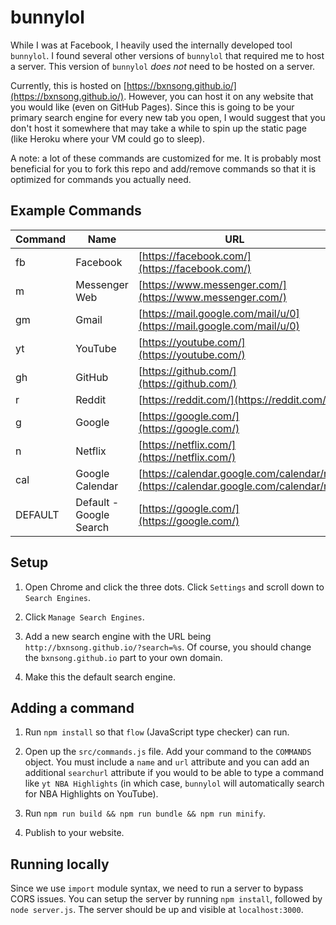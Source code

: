 # bunnylol

While I was at Facebook, I heavily used the internally developed tool `bunnylol`. I found several other versions of `bunnylol` that required me to host a server. This version of `bunnylol` _does not_ need to be hosted on a server.

Currently, this is hosted on [https://bxnsong.github.io/](https://bxnsong.github.io/). However, you can host it on any website that you would like (even on GitHub Pages). Since this is going to be your primary search engine for every new tab you open, I would suggest that you don't host it somewhere that may take a while to spin up the static page (like Heroku where your VM could go to sleep).

A note: a lot of these commands are customized for me. It is probably most beneficial for you to fork this repo and add/remove commands so that it is optimized for commands you actually need.

## Example Commands

| Command | Name                    | URL                                                                              |
| ------- | ----------------------- | -------------------------------------------------------------------------------- |
| fb      | Facebook                | [https://facebook.com/](https://facebook.com/)                                   |
| m       | Messenger Web           | [https://www.messenger.com/](https://www.messenger.com/)                         |
| gm      | Gmail                   | [https://mail.google.com/mail/u/0](https://mail.google.com/mail/u/0)             |
| yt      | YouTube                 | [https://youtube.com/](https://youtube.com/)                                     |
| gh      | GitHub                  | [https://github.com/](https://github.com/)                                       |
| r       | Reddit                  | [https://reddit.com/](https://reddit.com/)                                       |
| g       | Google                  | [https://google.com/](https://google.com/)                                       |
| n       | Netflix                 | [https://netflix.com/](https://netflix.com/)                                     |
| cal     | Google Calendar         | [https://calendar.google.com/calendar/r](https://calendar.google.com/calendar/r) |
| DEFAULT | Default - Google Search | [https://google.com/](https://google.com/)                                       |

## Setup

1. Open Chrome and click the three dots. Click `Settings` and scroll down to `Search Engines`.

2. Click `Manage Search Engines`.

3. Add a new search engine with the URL being `http://bxnsong.github.io/?search=%s`. Of course, you should change the `bxnsong.github.io` part to your own domain.

4. Make this the default search engine.

## Adding a command

1. Run `npm install` so that `flow` (JavaScript type checker) can run.

2. Open up the `src/commands.js` file. Add your command to the `COMMANDS` object. You must include a `name` and `url` attribute and you can add an additional `searchurl` attribute if you would to be able to type a command like `yt NBA Highlights` (in which case, `bunnylol` will automatically search for NBA Highlights on YouTube).

3. Run `npm run build && npm run bundle && npm run minify`.

4. Publish to your website.

## Running locally

Since we use `import` module syntax, we need to run a server to bypass CORS issues. You can setup the server by running `npm install`, followed by `node server.js`. The server should be up and visible at `localhost:3000`.

